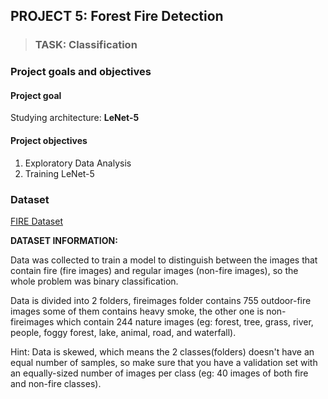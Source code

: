 ## PROJECT 5: Forest Fire Detection

> ### TASK: Classification

### Project goals and objectives

#### Project goal

Studying architecture: **LeNet-5**

#### Project objectives

1. Exploratory Data Analysis
2. Training LeNet-5

### Dataset

[FIRE Dataset](https://www.kaggle.com/phylake1337/fire-dataset)

**DATASET INFORMATION:**

Data was collected to train a model to distinguish between the images that contain fire (fire images) and regular images (non-fire images), so the whole problem was binary classification.

Data is divided into 2 folders, fireimages folder contains 755 outdoor-fire images some of them contains heavy smoke, the other one is non-fireimages which contain 244 nature images (eg: forest, tree, grass, river, people, foggy forest, lake, animal, road, and waterfall).

Hint: Data is skewed, which means the 2 classes(folders) doesn't have an equal number of samples, so make sure that you have a validation set with an equally-sized number of images per class (eg: 40 images of both fire and non-fire classes).
